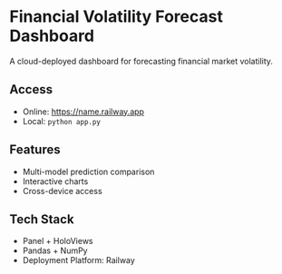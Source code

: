 # Financial Volatility Forecast Dashboard

A cloud-deployed dashboard for forecasting financial market volatility.

## Access
- Online: https://name.railway.app
- Local: `python app.py`

## Features
- Multi-model prediction comparison
- Interactive charts
- Cross-device access

## Tech Stack
- Panel + HoloViews
- Pandas + NumPy
- Deployment Platform: Railway
